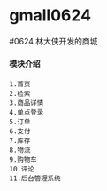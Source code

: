 # gmall0624
#0624 林大侠开发的商城
#### 模块介绍
    1.首页
    2.检索
    3.商品详情
    4.单点登录
    5.订单
    6.支付
    7.库存
    8.物流
    9.购物车
    10.评论
    11.后台管理系统